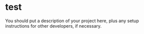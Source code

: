 # test

You should put a description of your project here, plus any setup instructions for other developers, if necessary.